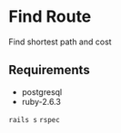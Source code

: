 # Find Route
Find shortest path and cost

## Requirements
- postgresql 
- ruby-2.6.3

```rails s```
```rspec```
